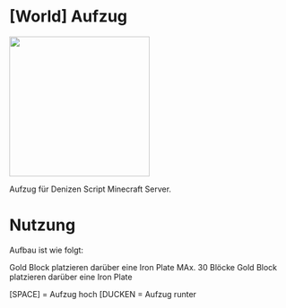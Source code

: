# [World] Aufzug

<img src="" height="250" width="250">

Aufzug für Denizen Script Minecraft Server.

# Nutzung

Aufbau ist wie folgt:

Gold Block platzieren darüber eine Iron Plate
MAx. 30 Blöcke
Gold Block platzieren darüber eine Iron Plate

[SPACE] = Aufzug hoch
[DUCKEN = Aufzug runter
